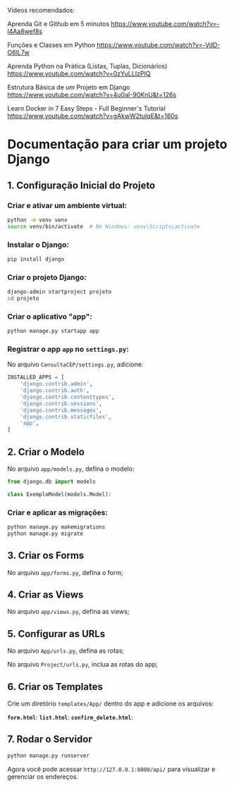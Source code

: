 Videos recomendados:

Aprenda Git e Github em 5 minutos
https://www.youtube.com/watch?v=-l4Aa8wef8s

Funções e Classes em Python 
https://www.youtube.com/watch?v=-VdD-O6lL7w

Aprenda Python na Prática (Listas, Tuplas, Dicionários) 
https://www.youtube.com/watch?v=0zYuLLIzPIQ

Estrutura Básica de um Projeto em Django
https://www.youtube.com/watch?v=4u0aI-90KnU&t=126s

Learn Docker in 7 Easy Steps - Full Beginner's Tutorial
https://www.youtube.com/watch?v=gAkwW2tuIqE&t=160s


# Documentação para criar um projeto Django

## 1. Configuração Inicial do Projeto

### Criar e ativar um ambiente virtual:
```sh
python -m venv venv
source venv/bin/activate  # No Windows: venv\Scripts\activate
```

### Instalar o Django:
```sh
pip install django
```

### Criar o projeto Django:
```sh
django-admin startproject projeto
cd projeto
```

### Criar o aplicativo "app":
```sh
python manage.py startapp app
```

### Registrar o app `app` no `settings.py`:
No arquivo `ConsultaCEP/settings.py`, adicione:
```python
INSTALLED_APPS = [
    'django.contrib.admin',
    'django.contrib.auth',
    'django.contrib.contenttypes',
    'django.contrib.sessions',
    'django.contrib.messages',
    'django.contrib.staticfiles',
    'app',
]
```

## 2. Criar o Modelo
No arquivo `app/models.py`, defina o modelo:
```python
from django.db import models

class ExemploModel(models.Model):

```

### Criar e aplicar as migrações:
```sh
python manage.py makemigrations 
python manage.py migrate
```

## 3. Criar os Forms
No arquivo `app/forms.py`, defina o form;


## 4. Criar as Views
No arquivo `app/views.py`, defina as views;

## 5. Configurar as URLs
No arquivo `App/urls.py`, defina as rotas;

No arquivo `Project/urls.py`, inclua as rotas do app;


## 6. Criar os Templates
Crie um diretório `templates/App/` dentro do app e adicione os arquivos:

**`form.html`**:
**`list.html`**:
**`confirm_delete.html`**:

## 7. Rodar o Servidor
```sh
python manage.py runserver
```

Agora você pode acessar `http://127.0.0.1:8000/api/` para visualizar e gerenciar os endereços.

